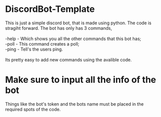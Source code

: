 # DiscordBot-Template

This is just a simple discord bot, that is made using python.
The code is stragiht forward.
The bot has only has 3 commands,<br><br>
-help - Which shows you all the other commands that this bot has;<br>
-poll - This command creates a poll;<br>
-ping - Tell's the users ping.<br><br>
Its pretty easy to add new commands using the avalible code.
# Make sure to input all the info of the bot

Things like the bot's token and the bots name must be placed in the required spots of the code.
